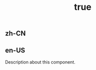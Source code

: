 ﻿---
order: 0
title:
  zh-CN: 柱线混合图表
  en-US: Column-line Combo
---

## zh-CN

## en-US

Description about this component.
